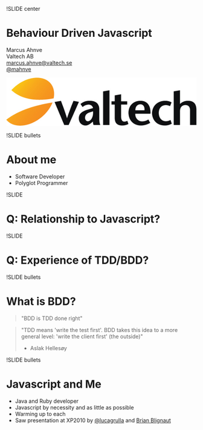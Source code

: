 !SLIDE center

Behaviour Driven Javascript
===========================

Marcus Ahnve  
Valtech AB   
<marcus.ahnve@valtech.se>  
[@mahnve](http://www.twitter.com/mahnve)  


![Valtech](valtech_logo.jpg)

!SLIDE bullets

# About me 

* Software Developer
* Polyglot Programmer

!SLIDE 

# Q: Relationship to Javascript?

!SLIDE 

# Q: Experience of TDD/BDD?

!SLIDE bullets

# What is BDD?

> "BDD is TDD done right"

> "TDD means 'write the test first'. BDD takes this idea to a more general
> level: 'write the client first' (the outside)"   
> - Aslak Hellesøy

!SLIDE bullets

# Javascript and Me

* Java and Ruby developer
* Javascript by necessity and as little as possible
* Warming up to each
* Saw presentation at XP2010 by [@lucagrulla](http://www.lucagrulla.it) and 
  [Brian Blignaut](http://www.twitter.com/gurrie09)
